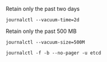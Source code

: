 Retain only the past two days
```
journalctl --vacuum-time=2d
```
Retain only the past 500 MB
```
journalctl --vacuum-size=500M
```
```
journalctl -f -b --no-pager -u etcd
```